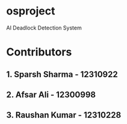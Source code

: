 # osproject
AI Deadlock Detection System

# Contributors
## 1. Sparsh Sharma - 12310922
## 2. Afsar Ali - 12300998
## 3. Raushan Kumar - 12310228
